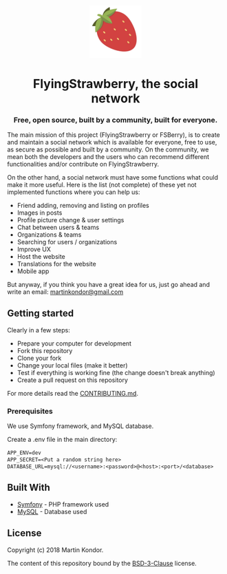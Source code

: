 <p align="center">
<img src="https://github.com/MartinKondor/fsberry/blob/master/public/images/strawberry-logo.png" width="122px" height="auto">
</p>
<h1 align="center">FlyingStrawberry, the social network</h1>
<h3 align="center">
Free, open source, built by a community, built for everyone.
</h3>

The main mission of this project (FlyingStrawberry or FSBerry), is to create and maintain a social network which is available for everyone, free to use, as secure as possible and built by a community. On the community, we mean both the developers and the users who can recommend different functionalities and/or contribute on FlyingStrawberry.

On the other hand, a social network must have some functions what could make it more useful. Here is the list (not complete) of these yet not implemented functions where you can help us:

* Friend adding, removing and listing on profiles
* Images in posts
* Profile picture change & user settings
* Chat between users & teams
* Organizations & teams
* Searching for users / organizations
* Improve UX
* Host the website
* Translations for the website
* Mobile app

But anyway, if you think you have a great idea for us, just go ahead and write an email: [martinkondor@gmail.com](mailto://martinkondor@gmail.com)

## Getting started

Clearly in a few steps:

* Prepare your computer for development
* Fork this repository
* Clone your fork
* Change your local files (make it better)
* Test if everything is working fine (the change doesn't break anything)
* Create a pull request on this repository

For more details read the [CONTRIBUTING.md](https://github.com/flyingstrawberry/fsberry/blob/master/.github/CONTRIBUTING.md).

### Prerequisites

We use Symfony framework, and MySQL database.

Create a .env file in the main directory:

```
APP_ENV=dev
APP_SECRET=<Put a random string here>
DATABASE_URL=mysql://<username>:<password>@<host>:<port>/<database>
```

## Built With

* [Symfony](https://symfony.com/) - PHP framework used
* [MySQL](https://www.mysql.com/) - Database used

## License

Copyright (c) 2018 Martin Kondor.

The content of this repository bound by the [BSD-3-Clause](./LICENSE) license.


